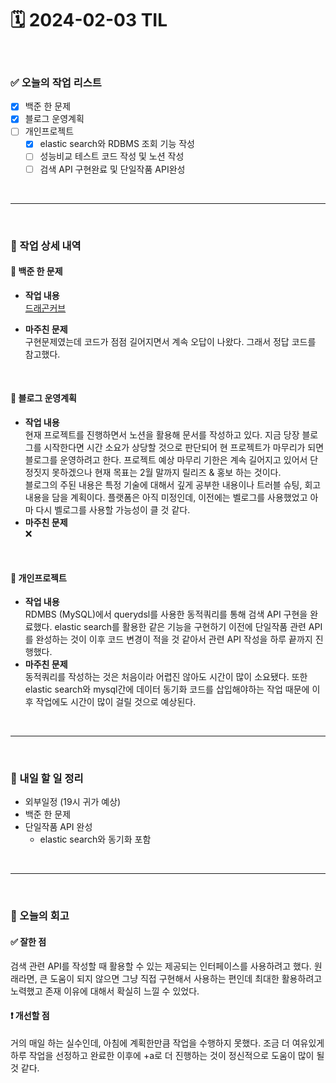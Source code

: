 # 🗓️ 2024-02-03 TIL

<br>

### ✅ 오늘의 작업 리스트  
- [x] 백준 한 문제 
- [x] 블로그 운영계획  
- [ ] 개인프로젝트
    - [x] elastic search와 RDBMS 조회 기능 작성
    - [ ] 성능비교 테스트 코드 작성 및 노션 작성
    - [ ] 검색 API 구현완료 및 단일작품 API완성

<br>

---

<br>

### 📌 작업 상세 내역  

#### 🔹 백준 한 문제
- **작업 내용**<br>
[드래곤커브](https://www.acmicpc.net/problem/15685)

- **마주친 문제**<br>
구현문제였는데 코드가 점점 길어지면서 계속 오답이 나왔다. 그래서 정답 코드를 참고했다.

<br>

#### 🔹 블로그 운영계획  
- **작업 내용**<br>
현재 프로젝트를 진행하면서 노션을 활용해 문서를 작성하고 있다. 지금 당장 블로그를 시작한다면 시간 소요가 상당할 것으로 판단되어 현 프로젝트가 마무리가 되면 블로그를 운영하려고 한다. 프로젝트 예상 마무리 기한은 계속 길어지고 있어서 단정짓지 못하겠으나 현재 목표는 2월 말까지 릴리즈 & 홍보 하는 것이다.<br>
블로그의 주된 내용은 특정 기술에 대해서 깊게 공부한 내용이나 트러블 슈팅, 회고 내용을 담을 계획이다. 플랫폼은 아직 미정인데, 이전에는 벨로그를 사용했었고 아마 다시 벨로그를 사용할 가능성이 클 것 같다.
- **마주친 문제**<br>
❌

<br>

#### 🔹 개인프로젝트
- **작업 내용**<br>
RDMBS (MySQL)에서 querydsl를 사용한 동적쿼리를 통해 검색 API 구현을 완료했다.
elastic search를 활용한 같은 기능을 구현하기 이전에 단일작품 관련 API를 완성하는 것이 이후 코드 변경이 적을 것 같아서 관련 API 작성을 하루 끝까지 진행했다.
- **마주친 문제**<br>
동적쿼리를 작성하는 것은 처음이라 어렵진 않아도 시간이 많이 소요됐다. 또한 elastic search와 mysql간에 데이터 동기화 코드를 삽입해야하는 작업 때문에 이후 작업에도 시간이 많이 걸릴 것으로 예상된다.

<br>

---

<br>

### 🚀 내일 할 일 정리  

- 외부일정 (19시 귀가 예상)  
- 백준 한 문제
- 단일작품 API 완성
    - elastic search와 동기화 포함
  

<br>

---

<br>

### 🧐 오늘의 회고  

#### ✅ 잘한 점
검색 관련 API를 작성할 때 활용할 수 있는 제공되는 인터페이스를 사용하려고 했다. 원래라면, 큰 도움이 되지 않으면 그냥 직접 구현해서 사용하는 편인데 최대한 활용하려고 노력했고 존재 이유에 대해서 확실히 느낄 수 있었다.
#### ❗ 개선할 점
거의 매일 하는 실수인데, 아침에 계획한만큼 작업을 수행하지 못했다. 조금 더 여유있게 하루 작업을 선정하고 완료한 이후에 +a로 더 진행하는 것이 정신적으로 도움이 많이 될 것 같다.



<br><br><br>
